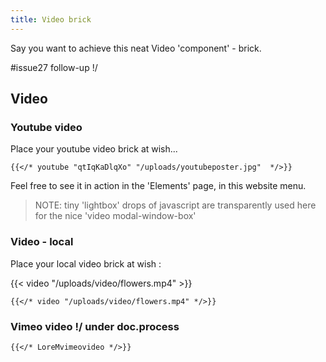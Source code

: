 ```yaml
---
title: Video brick
---
```



Say you want to achieve this neat Video 'component' - brick.


#issue27 follow-up \!/


## Video
### Youtube video

Place your youtube video brick at wish...


<!-- {{< youtube "qtIqKaDlqXo" "/uploads/youtubeposter.jpg" >}} -->



```
{{</* youtube "qtIqKaDlqXo" "/uploads/youtubeposter.jpg"  */>}}
```

<!--{{</* youtube "qtIqKaDlqXo" "/uploads/youtubeposter.jpg"  */>}}
-->

Feel free to see it in action in the 'Elements' page, in this website menu.

> NOTE: tiny 'lightbox' drops of javascript are transparently used here for the nice 'video modal-window-box'

### Video - local 

Place your local video brick at wish :

{{< video "/uploads/video/flowers.mp4" >}}



```
{{</* video "/uploads/video/flowers.mp4" */>}}
```

<!--{{< video "/uploads/video/flowers.mp4" >}}-->


### Vimeo video  \!/ under doc.process 


```
{{</* LoreMvimeovideo */>}}
```

<!--{{< contactbuttons >}}-->
